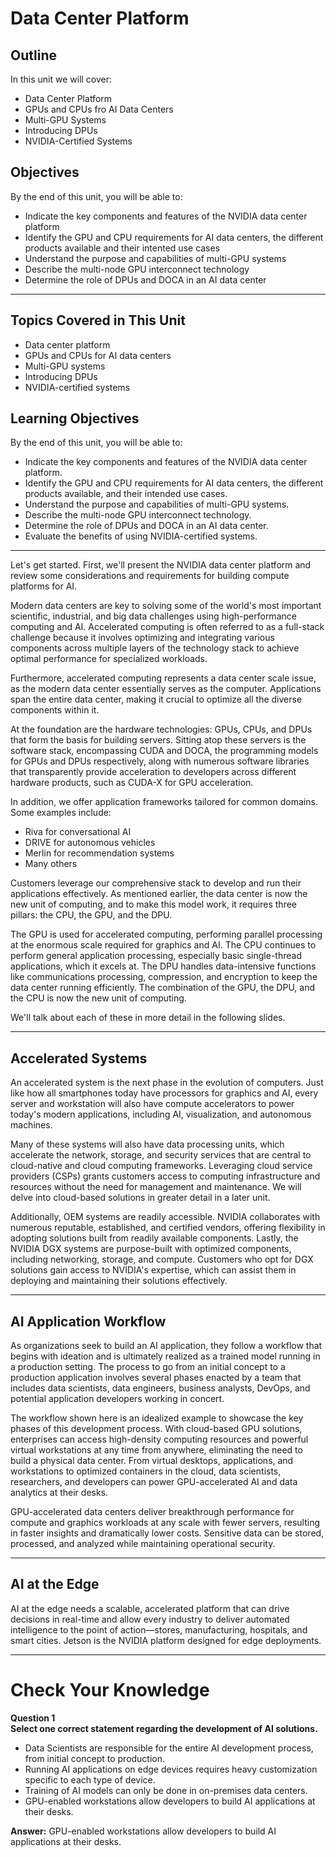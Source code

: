 # Data Center Platform

## Outline
In this unit we will cover:
- Data Center Platform
- GPUs and CPUs fro AI Data Centers
- Multi-GPU Systems
- Introducing DPUs
- NVIDIA-Certified Systems

## Objectives
By the end of this unit, you will be able to:
- Indicate the key components and features of the NVIDIA data center platform
- Identify the GPU and CPU requirements for AI data centers, the different products available and their intented use cases
- Understand the purpose and capabilities of multi-GPU systems
- Describe the multi-node GPU interconnect technology
- Determine the role of DPUs and DOCA in an AI data center

---

## Topics Covered in This Unit
- Data center platform
- GPUs and CPUs for AI data centers
- Multi-GPU systems
- Introducing DPUs
- NVIDIA-certified systems

## Learning Objectives
By the end of this unit, you will be able to:
- Indicate the key components and features of the NVIDIA data center platform.
- Identify the GPU and CPU requirements for AI data centers, the different products available, and their intended use cases.
- Understand the purpose and capabilities of multi-GPU systems.
- Describe the multi-node GPU interconnect technology.
- Determine the role of DPUs and DOCA in an AI data center.
- Evaluate the benefits of using NVIDIA-certified systems.

---

Let's get started. First, we'll present the NVIDIA data center platform and review some considerations and requirements for building compute platforms for AI.

Modern data centers are key to solving some of the world's most important scientific, industrial, and big data challenges using high-performance computing and AI. Accelerated computing is often referred to as a full-stack challenge because it involves optimizing and integrating various components across multiple layers of the technology stack to achieve optimal performance for specialized workloads.

Furthermore, accelerated computing represents a data center scale issue, as the modern data center essentially serves as the computer. Applications span the entire data center, making it crucial to optimize all the diverse components within it.

At the foundation are the hardware technologies: GPUs, CPUs, and DPUs that form the basis for building servers. Sitting atop these servers is the software stack, encompassing CUDA and DOCA, the programming models for GPUs and DPUs respectively, along with numerous software libraries that transparently provide acceleration to developers across different hardware products, such as CUDA-X for GPU acceleration.

In addition, we offer application frameworks tailored for common domains. Some examples include:
- Riva for conversational AI
- DRIVE for autonomous vehicles
- Merlin for recommendation systems
- Many others

Customers leverage our comprehensive stack to develop and run their applications effectively. As mentioned earlier, the data center is now the new unit of computing, and to make this model work, it requires three pillars: the CPU, the GPU, and the DPU.

The GPU is used for accelerated computing, performing parallel processing at the enormous scale required for graphics and AI. The CPU continues to perform general application processing, especially basic single-thread applications, which it excels at. The DPU handles data-intensive functions like communications processing, compression, and encryption to keep the data center running efficiently. The combination of the GPU, the DPU, and the CPU is now the new unit of computing.

We'll talk about each of these in more detail in the following slides.

---

## Accelerated Systems
An accelerated system is the next phase in the evolution of computers. Just like how all smartphones today have processors for graphics and AI, every server and workstation will also have compute accelerators to power today's modern applications, including AI, visualization, and autonomous machines.

Many of these systems will also have data processing units, which accelerate the network, storage, and security services that are central to cloud-native and cloud computing frameworks. Leveraging cloud service providers (CSPs) grants customers access to computing infrastructure and resources without the need for management and maintenance. We will delve into cloud-based solutions in greater detail in a later unit.

Additionally, OEM systems are readily accessible. NVIDIA collaborates with numerous reputable, established, and certified vendors, offering flexibility in adopting solutions built from readily available components. Lastly, the NVIDIA DGX systems are purpose-built with optimized components, including networking, storage, and compute. Customers who opt for DGX solutions gain access to NVIDIA's expertise, which can assist them in deploying and maintaining their solutions effectively.

---

## AI Application Workflow
As organizations seek to build an AI application, they follow a workflow that begins with ideation and is ultimately realized as a trained model running in a production setting. The process to go from an initial concept to a production application involves several phases enacted by a team that includes data scientists, data engineers, business analysts, DevOps, and potential application developers working in concert.

The workflow shown here is an idealized example to showcase the key phases of this development process. With cloud-based GPU solutions, enterprises can access high-density computing resources and powerful virtual workstations at any time from anywhere, eliminating the need to build a physical data center. From virtual desktops, applications, and workstations to optimized containers in the cloud, data scientists, researchers, and developers can power GPU-accelerated AI and data analytics at their desks.

GPU-accelerated data centers deliver breakthrough performance for compute and graphics workloads at any scale with fewer servers, resulting in faster insights and dramatically lower costs. Sensitive data can be stored, processed, and analyzed while maintaining operational security.

---

## AI at the Edge
AI at the edge needs a scalable, accelerated platform that can drive decisions in real-time and allow every industry to deliver automated intelligence to the point of action—stores, manufacturing, hospitals, and smart cities. Jetson is the NVIDIA platform designed for edge deployments.

---

# Check Your Knowledge

**Question 1**  
**Select one correct statement regarding the development of AI solutions.**

- Data Scientists are responsible for the entire AI development process, from initial concept to production.
- Running AI applications on edge devices requires heavy customization specific to each type of device.
- Training of AI models can only be done in on-premises data centers.
- GPU-enabled workstations allow developers to build AI applications at their desks.

**Answer:** GPU-enabled workstations allow developers to build AI applications at their desks.